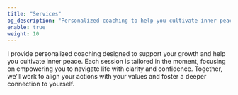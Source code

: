 ```yaml
---
title: "Services"
og_description: "Personalized coaching to help you cultivate inner peace, align with your values, and navigate life with clarity, confidence, and deeper self-connection."
enable: true
weight: 10
---
```

I provide personalized coaching designed to support your growth and help you cultivate inner peace. Each session is tailored in the moment, focusing on empowering you to navigate life with clarity and confidence. Together, we’ll work to align your actions with your values and foster a deeper connection to yourself.
